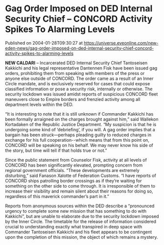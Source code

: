 # Gag Order Imposed on DED Internal Security Chief – CONCORD Activity Spikes To Alarming Levels
Published on 2004-01-28T09:30:27 at https://universe.eveonline.com/new-eden-news/gag-order-imposed-on-ded-internal-security-chief-concord-activity-spikes-to-alarming-levels

**NEW CALDARI** – Incarcerated DED Internal Security Chief Tantoseisen Kakkichi and his legal representative Dantennen Fisk have been issued gag orders, prohibiting them from speaking with members of the press or anyone else outside of CONCORD. The order came as a result of an Inner Circle mandate, and is exclusively reserved for cases that could expose classified information or pose a security risk, internally or otherwise. The security lockdown was issued amidst reports of suspicious CONCORD fleet maneuvers close to Empire borders and frenzied activity among all department levels within the DED.  
  
“It is interesting to note that it is still unknown if Commander Kakkichi has been formally arraigned on the charges brought against him,” said Wallekon Kortadaken of the Republic Justice Department. “My suspicion is that he is undergoing some kind of ‘debriefing’, if you will. A gag order implies that a bargain has been struck—perhaps pleading guilty to reduced charges in exchange for his full cooperation--which means that from this point on, CONCORD will be speaking on his behalf. We may never know his side of the story, but time will tell if that holds true or not.”   
  
Since the public statement from Counselor Fisk, activity at all levels of CONCORD has been significantly elevated, prompting concern from regional government officials. “These developments are extremely disturbing,” said Fanason Xalotte of Federation Customs. “I have reports of CONCORD ships patrolling border crossings as if they’re waiting for something on the other side to come through. It is irresponsible of them to increase their visibility and remain silent about their reasons for doing so, regardless of this maverick commander’s part in it.”   
  
Reports from anonymous sources within the DED describe a “pronounced urgency to complete some new mission that has something to do with Kakkichi”, but are unable to elaborate due to the security lockdown imposed by the Inner Circle. The timetable for the release of information considered crucial to understanding exactly what transpired in deep space with Commander Tantoseisen Kakkichi and his fleet appears to be contingent upon the completion of this mission, the object of which remains a mystery.
